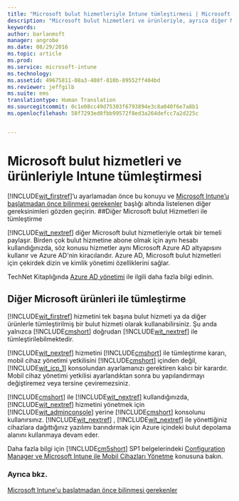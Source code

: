 ```yaml
---
title: "Microsoft bulut hizmetleriyle Intune tümleştirmesi | Microsoft Intune"
description: "Microsoft bulut hizmetleri ve ürünleriyle, ayrıca diğer Microsoft ürünleriyle Intune tümleştirmesi"
keywords: 
author: barlanmsft
manager: angrobe
ms.date: 08/29/2016
ms.topic: article
ms.prod: 
ms.service: microsoft-intune
ms.technology: 
ms.assetid: 49675811-08a3-408f-810b-89552ff404bd
ms.reviewer: jeffgilb
ms.suite: ems
translationtype: Human Translation
ms.sourcegitcommit: 0c1e08cc49d75303f6793894e3c8a040f6e7a8b1
ms.openlocfilehash: 58f7293ed8fbb99572f8ed3a264defcc7a2d225c


---
```


# Microsoft bulut hizmetleri ve ürünleriyle Intune tümleştirmesi

[!INCLUDE[wit_firstref](../includes/wit_firstref_md.md)]’u ayarlamadan önce bu konuyu ve [Microsoft Intune’u başlatmadan önce bilinmesi gerekenler](what-to-know-before-you-start-microsoft-intune.md) başlığı altında listelenen diğer gereksinimleri gözden geçirin.
##Diğer Microsoft bulut Hizmetleri ile tümleştirme


[!INCLUDE[wit_nextref](../includes/wit_nextref_md.md)] diğer Microsoft bulut hizmetleriyle ortak bir temeli paylaşır. Birden çok bulut hizmetine abone olmak için aynı hesabı kullandığınızda, söz konusu hizmetler aynı Microsoft Azure AD altyapısını kullanır ve Azure AD'nin kiracılarıdır. Azure AD, Microsoft bulut hizmetleri için çekirdek dizin ve kimlik yönetimi özelliklerini sağlar.

TechNet Kitaplığında [Azure AD yönetimi](http://technet.microsoft.com/library/hh967611.aspx) ile ilgili daha fazla bilgi edinin.

## Diğer Microsoft ürünleri ile tümleştirme
[!INCLUDE[wit_firstref](../includes/wit_firstref_md.md)] hizmetini tek başına bulut hizmeti ya da diğer ürünlerle tümleştirilmiş bir bulut hizmeti olarak kullanabilirsiniz. Şu anda yalnızca [!INCLUDE[cmshort](../includes/cmshort_md.md)] doğrudan [!INCLUDE[wit_nextref](../includes/wit_nextref_md.md)] ile tümleştirilebilmektedir.

[!INCLUDE[wit_nextref](../includes/wit_nextref_md.md)] hizmetini [!INCLUDE[cmshort](../includes/cmshort_md.md)] ile tümleştirme kararı, mobil cihaz yönetimi yetkilisini [!INCLUDE[cmshort](../includes/cmshort_md.md)] içinden değil, [!INCLUDE[wit_icp_1](../includes/wit_icp_1_md.md)] konsolundan ayarlamanızı gerektiren kalıcı bir karardır. Mobil cihaz yönetimi yetkilisi ayarlandıktan sonra bu yapılandırmayı değiştiremez veya tersine çeviremezsiniz.

[!INCLUDE[cmshort](../includes/cmshort_md.md)] ile [!INCLUDE[wit_nextref](../includes/wit_nextref_md.md)] kullandığınızda, [!INCLUDE[wit_nextref](../includes/wit_nextref_md.md)] hizmetini yönetmek için [!INCLUDE[wit_adminconsole](../includes/wit_adminconsole_md.md)] yerine [!INCLUDE[cmshort](../includes/cmshort_md.md)] konsolunu kullanırsınız. [!INCLUDE[wit_nextref](../includes/wit_nextref_md.md)] , [!INCLUDE[wit_nextref](../includes/wit_nextref_md.md)] ile yönettiğiniz cihazlara dağıttığınız yazılımı barındırmak için Azure içindeki bulut depolama alanını kullanmaya devam eder.

Daha fazla bilgi için [!INCLUDE[cm5short](../includes/cm5short_md.md)] SP1 belgelerindeki [Configuration Manager ve Microsoft Intune ile Mobil Cihazları Yönetme](http://msdn.microsoft.com/library/2c6bd0e5-d436-41c8-bf38-30152d76be10) konusuna bakın.

### Ayrıca bkz.
[Microsoft Intune'u başlatmadan önce bilinmesi gerekenler](what-to-know-before-you-start-microsoft-intune.md)



<!--HONumber=Aug16_HO5-->


